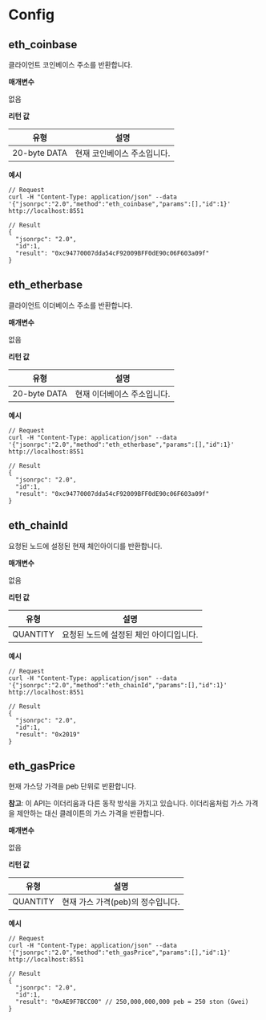 # Config

## eth_coinbase <a id="eth_coinbase"></a>

클라이언트 코인베이스 주소를 반환합니다.

**매개변수**

없음

**리턴 값**

| 유형           | 설명              |
| ------------ | --------------- |
| 20-byte DATA | 현재 코인베이스 주소입니다. |

**예시**

```shell
// Request
curl -H "Content-Type: application/json" --data '{"jsonrpc":"2.0","method":"eth_coinbase","params":[],"id":1}' http://localhost:8551

// Result
{
  "jsonrpc": "2.0",
  "id":1,
  "result": "0xc94770007dda54cF92009BFF0dE90c06F603a09f"
}
```

## eth_etherbase <a id="eth_etherbase"></a>

클라이언트 이더베이스 주소를 반환합니다.

**매개변수**

없음

**리턴 값**

| 유형           | 설명              |
| ------------ | --------------- |
| 20-byte DATA | 현재 이더베이스 주소입니다. |

**예시**

```shell
// Request
curl -H "Content-Type: application/json" --data '{"jsonrpc":"2.0","method":"eth_etherbase","params":[],"id":1}' http://localhost:8551

// Result
{
  "jsonrpc": "2.0",
  "id":1,
  "result": "0xc94770007dda54cF92009BFF0dE90c06F603a09f"
}
```

## eth_chainId <a id="eth_chainid"></a>

요청된 노드에 설정된 현재 체인아이디를 반환합니다.

**매개변수**

없음

**리턴 값**

| 유형       | 설명                     |
| -------- | ---------------------- |
| QUANTITY | 요청된 노드에 설정된 체인 아이디입니다. |

**예시**

```shell
// Request
curl -H "Content-Type: application/json" --data '{"jsonrpc":"2.0","method":"eth_chainId","params":[],"id":1}' http://localhost:8551

// Result
{
  "jsonrpc": "2.0",
  "id":1,
  "result": "0x2019"
}
```

## eth_gasPrice <a id="eth_gasprice"></a>

현재 가스당 가격을 peb 단위로 반환합니다.

**참고**: 이 API는 이더리움과 다른 동작 방식을 가지고 있습니다. 이더리움처럼 가스 가격을 제안하는 대신 클레이튼의 가스 가격을 반환합니다.

**매개변수**

없음

**리턴 값**

| 유형       | 설명                                       |
| -------- | ---------------------------------------- |
| QUANTITY | 현재 가스 가격(peb)의 정수입니다. |

**예시**

```shell
// Request
curl -H "Content-Type: application/json" --data '{"jsonrpc":"2.0","method":"eth_gasPrice","params":[],"id":1}' http://localhost:8551

// Result
{
  "jsonrpc": "2.0",
  "id":1,
  "result": "0xAE9F7BCC00" // 250,000,000,000 peb = 250 ston (Gwei)
}
```
